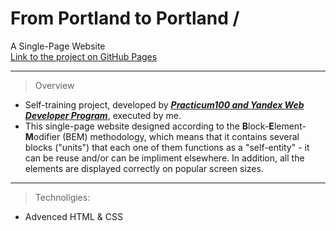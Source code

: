 # From Portland to Portland /
A Single-Page Website  
[Link to the project on GitHub Pages](https://www.figma.com/file/AtbNbstbxWPcMqvF061V0R/Sprint-3%3A-From-Portland-to-Portland-%7C-desktop-%2B-mobile?node-id=0%3A1)

---   

> Overview
* Self-training project, developed by _**[Practicum100 and Yandex Web Developer Program](https://practicum.yandex.com/)**_, executed by me.  
* This single-page website designed according to the **B**lock-**E**lement-**M**odifier (BEM) methodology, which means that it contains several blocks ("units") that each one of them functions as a "self-entity" - it can be reuse and/or can be impliment elsewhere.
In addition, all the elements are displayed correctly on popular screen sizes.  

---
> Technoligies:
* Advenced HTML & CSS